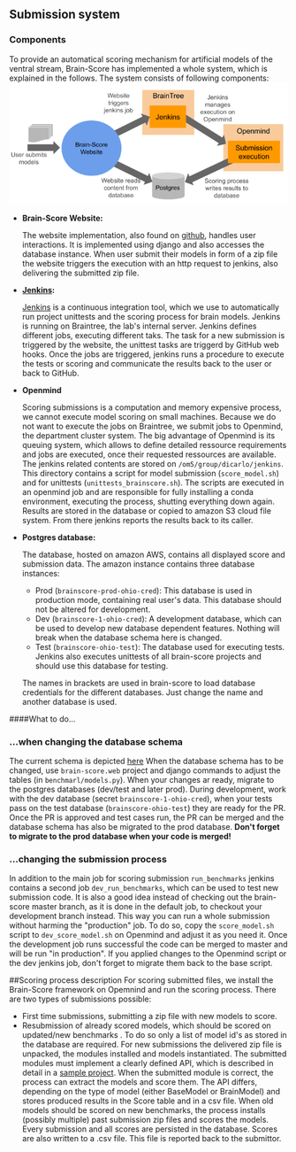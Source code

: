 ## Submission system

### Components
To provide an automatical scoring mechanism for artificial models of the ventral stream, Brain-Score has implemented a whole system, which is explained in the follows. The system consists of following components:
![](brainscore_submission.png)

- **Brain-Score Website:**

    The website implementation, also found on [github](https://github.com/brain-score/brain-score.web), handles user interactions. It is implemented using django and also accesses the database instance.
    When user submit their models in form of a zip file the website triggers the execution with an http request to jenkins, also delivering the submitted zip file.
 
 - **[Jenkins](http://braintree.mit.edu:8080/):**
 
    [Jenkins](http://braintree.mit.edu:8080/) is a continuous integration tool, which we use to automatically run project unittests and the scoring process for brain models.
    Jenkins is running on Braintree, the lab's internal server. Jenkins defines different jobs, executing different taks. The task for a new submission is triggered by the website, the unittest tasks are triggerd by GitHub web hooks.
    Once the jobs are triggered, jenkins runs a procedure to execute the tests or scoring and communicate the results back to the user or back to GitHub. 
-  **Openmind**

      Scoring submissions is a computation and memory expensive process, we cannot execute model scoring on small machines. Because we do not want to execute the jobs on Braintree, we submit jobs to Openmind, the department cluster system.
        The big advantage of Openmind is its queuing system, which allows to define detailed ressource requirements and jobs are executed, once their requested ressources are available. The jenkins related contents are stored on ``/om5/group/dicarlo/jenkins``. 
        This directory contains a script for model submission (`score_model.sh`) and for unittests (`unittests_brainscore.sh`). 
        The scripts are executed in an openmind job and are responsible for fully installing a conda environment, executing the process, shutting everything down again. Results are stored in the database or copied to amazon S3 cloud file system. 
        From there jenkins reports the results back to its caller.
         

- **Postgres database:**

    The database, hosted on amazon AWS, contains all displayed score and submission data. The amazon instance contains three database instances:
     - Prod (`brainscore-prod-ohio-cred`): This database is used in production mode, containing real user's data. This database should not be altered for development.
     - Dev (`brainscore-1-ohio-cred`): A development database, which can be used to develop new database dependent features. Nothing will break when the database schema here is changed.
     - Test (`brainscore-ohio-test`): The database used for executing tests. Jenkins also executes unittests of all brain-score projects and should use this database for testing.
    
    The names in brackets are used in brain-score to load database credentials for the different databases. Just change the name and another database is used.

        
####What to do...
### ...when changing the database schema
The current schema is depicted [here](db_schema.uml)
When the database schema has to be changed, use `brain-score.web` project and django commands to adjust the tables (in `benchmarl/models.py`). When your changes ar ready, migrate to the postgres databases (dev/test and later prod).
During development, work with the dev database (secret `brainscore-1-ohio-cred`), when your tests pass on the test database (`brainscore-ohio-test`) they are ready for the PR. Once the PR is approved and test cases run, the PR can be merged and the database schema has also be migrated to the prod database. 
**Don't forget to migrate to the prod database when your code is merged!**

### ...changing the submission process
In addition to the main job for scoring submission `run_benchmarks` jenkins contains a second job `dev_run_benchmarks`, which can be used to test new submission code. It is also a good idea instead of checking out the brain-score master branch, as it is done in the default job, to checkout your development branch instead. This way you can run a whole submission without harming the "production" job. To do so, copy the `score_model.sh` script to `dev_score_model.sh` on Openmind and adjust it as you need it.
Once the development job runs successful the code can be merged to master and will be run "in production". If you applied changes to the Openmind script or the dev jenkins job, don't forget to migrate them back to the base script.
 
##Scoring process description
For scoring submitted files, we install the Brain-Score framework on Opemnind and run the scoring process. There are two types of submissions possible:
- First time submissions, submitting a zip file with new models to score. 
- Resubmission of already scored models, which should be scored on updated/new benchmarks . To do so only a list of model id's as stored in the database are required.
For new submissions the delivered zip file is unpacked, the modules installed and models instantiated. The submitted modules must implement a clearly defined API, which is described in detail in a [sample project](https://github.com/brain-score/sample-model-submission).
When the submitted module is correct, the process can extract the models and score them. The API differs, depending on the type of model (either BaseModel or BrainModel) and stores produced results in the Score table and in a csv file. 
When old models should be scored on new benchmarks, the process installs (possibly multiple) past submission zip files and scores the models. Every submission and all scores are persisted in the database. Scores are also written to a .csv file. This file is reported back to the submittor.  

